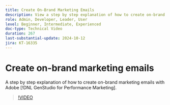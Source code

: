 ```yaml
---
title: Create On-Brand Marketing Emails
description: View a step by step explanation of how to create on-brand marketing emails with Adobe [!DNL GenStudio for Performance Marketing].
role: Admin, Developer, Leader, User
level: Beginner, Intermediate, Experienced
doc-type: Technical Video
duration: 267
last-substantial-update: 2024-10-12
jira: KT-16335
---
```


# Create on-brand marketing emails

A step by step explanation of how to create on-brand marketing emails with Adobe [!DNL GenStudio for Performance Marketing].

>[!VIDEO](https://video.tv.adobe.com/v/3435056/?learn=on)
